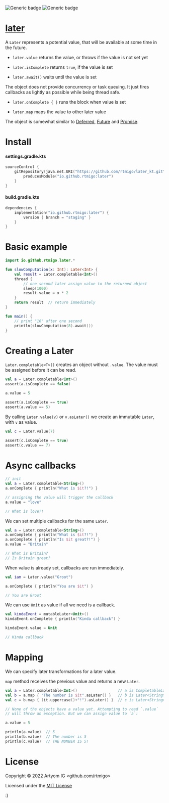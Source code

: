 ![Generic badge](https://img.shields.io/badge/Kotlin-1.7-blue.svg)
![Generic badge](https://img.shields.io/badge/JVM-8-blue.svg)


# [later](https://github.com/rtmigo/later_kt)

A `Later` represents a potential value, that will be available at some
time in the future.

- `later.value` returns the value, or throws if the value is not set yet

- `later.isComplete` returns `true`, if the value is set

- `later.await()` waits until the value is set 

The object does not provide concurrency or task queuing. It just fires
callbacks as lightly as possible while being thread safe.

- `later.onComplete { }` runs the block when value is set
 
- `later.map` maps the value to other later value

The object is somewhat similar to 
[Deferred](https://kotlinlang.org/api/kotlinx.coroutines/kotlinx-coroutines-core/kotlinx.coroutines/-deferred/), 
[Future](https://api.dart.dev/be/175791/dart-async/Future-class.html) and
[Promise](https://developer.mozilla.org/en-US/docs/Web/JavaScript/Reference/Global_Objects/Promise).

# Install

#### settings.gradle.kts

```kotlin
sourceControl {
    gitRepository(java.net.URI("https://github.com/rtmigo/later_kt.git")) {
        producesModule("io.github.rtmigo:later")
    }
}
```

#### build.gradle.kts

```kotlin
dependencies {
    implementation("io.github.rtmigo:later") {
        version { branch = "staging" }
    }
}
```

# Basic example

```kotlin
import io.github.rtmigo.later.*

fun slowComputation(x: Int): Later<Int> {
    val result = Later.completable<Int>()
    thread {
        // one second later assign value to the returned object
        sleep(1000)
        result.value = x * 2   
    }
    return result  // return immediately
}

fun main() {
    // print "16" after one second
    println(slowComputation(8).await()) 
}
```

# Creating a Later

`Later.completable<T>()` creates an object without `.value`. The value must be
assigned before it can be read.

```kotlin
val a = Later.completable<Int>()
assert(a.isComplete == false)

a.value = 5

assert(a.isComplete == true)
assert(a.value == 5)
```

By calling `Later.value(v)` or `v.asLater()` we create an immutable `Later`, 
with `v` as value.

```kotlin
val c = Later.value(7)

assert(c.isComplete == true)
assert(c.value == 7)
```

# Async callbacks

```kotlin
// init
val a = Later.completable<String>()
a.onComplete { println("What is $it?!") }

// assigning the value will trigger the callback
a.value = "love"

// What is love?!
```

We can set multiple callbacks for the same `Later`.

```kotlin
val a = Later.completable<String>()
a.onComplete { println("What is $it?!") }
a.onComplete { println("Is $it great?!") }
a.value = "Britain"

// What is Britain?
// Is Britain great? 
```

When value is already set, callbacks are run immediately.

```kotlin
val iam = Later.value("Groot")

a.onComplete { println("You are $it") }

// You are Groot
```

We can use `Unit` as value if all we need is a callback.

```kotlin
val kindaEvent = mutableLater<Unit>()
kindaEvent.onComplete { println("Kinda callback") }

kindaEvent.value = Unit

// Kinda callback
```

# Mapping

We can specify later transformations for a later value.

`map` method receives the previous value and returns a new `Later`.

```kotlin
val a = Later.completable<Int>()                  // a is CompletableLater<Int>
val b = a.map { "The number is $it".asLater() }   // b is Later<String>
val c = b.map { (it.uppercase()+"!").asLater() }  // c is Later<String>

// None of the objects have a value yet. Attempting to read `.value` 
// will throw an exception. But we can assign value to `a`:

a.value = 5

println(a.value)  // 5
println(b.value)  // The number is 5
println(c.value)  // THE NUMBER IS 5!
```

# License

Copyright © 2022 Artyom IG <github.com/rtmigo>

Licensed under the [MIT License](LICENSE)

:)